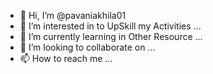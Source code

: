 - 👋 Hi, I’m @pavaniakhila01
- 👀 I’m interested in to UpSkill my Activities ...
- 🌱 I’m currently learning in Other Resource ...
- 💞️ I’m looking to collaborate on ...
- 📫 How to reach me ...

<!---
pavaniakhila01/pavaniakhila01 is a ✨ special ✨ repository because its `README.md` (this file) appears on your GitHub profile.
You can click the Preview link to take a look at your changes.
--->
